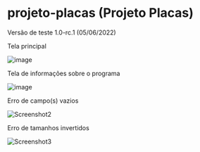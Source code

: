 # projeto-placas (Projeto Placas)

Versão de teste 1.0-rc.1 (05/06/2022)

Tela principal

![image](https://user-images.githubusercontent.com/75550536/172066926-983abaaf-c35b-4777-a8a3-3d7c9343b1d5.png)

Tela de informações sobre o programa

![image](https://user-images.githubusercontent.com/75550536/172066962-c2337aa2-1436-464d-b992-738962bbbda4.png)

Erro de campo(s) vazios

![Screenshot2](https://user-images.githubusercontent.com/75550536/113231674-2931f900-9272-11eb-8066-2ae9a081619f.png)

Erro de tamanhos invertidos

![Screenshot3](https://user-images.githubusercontent.com/75550536/113231675-29ca8f80-9272-11eb-8b31-763ab14af138.png)
